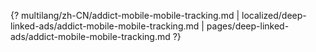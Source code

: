 {? multilang/zh-CN/addict-mobile-mobile-tracking.md | localized/deep-linked-ads/addict-mobile-mobile-tracking.md | pages/deep-linked-ads/addict-mobile-mobile-tracking.md ?}
